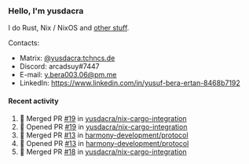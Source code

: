 ### Hello, I'm yusdacra

I do Rust, Nix / NixOS and [other stuff](https://yusdacra.gitlab.io/about).

Contacts:
- Matrix: [@yusdacra:tchncs.de](https://matrix.to/#/@yusdacra:tchncs.de)
- Discord: arcadsuy#7447
- E-mail: y.bera003.06@pm.me
- LinkedIn: https://www.linkedin.com/in/yusuf-bera-ertan-8468b7192

#### Recent activity

<!--START_SECTION:activity-->
1. 🎉 Merged PR [#19](https://github.com/yusdacra/nix-cargo-integration/pull/19) in [yusdacra/nix-cargo-integration](https://github.com/yusdacra/nix-cargo-integration)
2. 💪 Opened PR [#19](https://github.com/yusdacra/nix-cargo-integration/pull/19) in [yusdacra/nix-cargo-integration](https://github.com/yusdacra/nix-cargo-integration)
3. 🎉 Merged PR [#13](https://github.com/harmony-development/protocol/pull/13) in [harmony-development/protocol](https://github.com/harmony-development/protocol)
4. 💪 Opened PR [#13](https://github.com/harmony-development/protocol/pull/13) in [harmony-development/protocol](https://github.com/harmony-development/protocol)
5. 🎉 Merged PR [#18](https://github.com/yusdacra/nix-cargo-integration/pull/18) in [yusdacra/nix-cargo-integration](https://github.com/yusdacra/nix-cargo-integration)
<!--END_SECTION:activity-->
